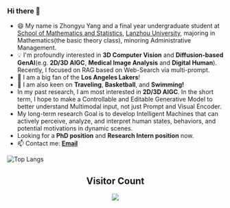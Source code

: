 ### Hi there 👋

<!--
a ✨ _special_ ✨ repository because its `README.md` (this file) appears on your GitHub profile.

Here are some ideas to get you started:

- 🔭 I’m currently working on ...
- 🌱 I’m currently learning ...
- 👯 I’m looking to collaborate on ...
- 🤔 I’m looking for help with ...
- 💬 Ask me about ...
- 📫 How to reach me: ...
- 😄 Pronouns: ...
- ⚡ Fun fact: ...
-->

+ 😄 My name is Zhongyu Yang and a final year undergraduate student at [School of Mathematics and Statistics](https://mathenglish.lzu.edu.cn/), [Lanzhou University](https://en.lzu.edu.cn/), majoring in Mathematics(the basic theory class), minoring Administrative Management.
+ 💡 I'm profoundly interested in **3D Computer Vision** and **Diffusion-based GenAI**(e.g. **2D/3D AIGC**, **Medical Image Analysis** and **Digital Human**). Recently, I focused on RAG based on Web-Search via multi-prompt.
+ 🏀 I am a big fan of the **Los Angeles Lakers**!
+ 🌱 I am also keen on **Traveling**, **Basketball**, and **Swimming!**
+ In my past research, I am most interested in **2D/3D AIGC**. In the short term, I hope to make a Controllable and Editable Generative Model to better understand Multimodal input, not just Prompt and Visual Encoder. 
+ My long-term research Goal is to develop Intelligent Machines that can actively perceive, analyze, and interpret human states, behaviors, and potential motivations in dynamic scenes.
+ Looking for a **PhD position** and **Research Intern position** now.
+ 📫 Contact me: [**Email**](mailto:yangzhy21@gmail.com)

![Top Langs](https://github-readme-stats.vercel.app/api/top-langs/?username=01yzzyu&layout=compact&theme=aura&cache_seconds=1800)

## <center> Visitor Count
<p align="center"> 
  <img src="https://profile-counter.glitch.me/01yzzyu/count.svg" />
</p>
